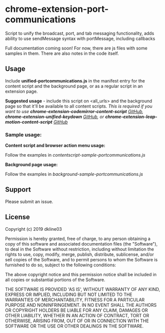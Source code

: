 # chrome-extension-port-communications
Script to unify the broadcast, port, and tab messaging functionality, adds ability to use sendMessage syntax with portMessage, including callbacks

Full documentation coming soon! For now, there are js files with some samples in them. There are also notes in the code itself.

## Usage

Include **unified-portcommunications.js** in the manifest entry for the content script and the background page, or as a regular script in an extension page.

**Suggested usage** - include this script on <all_urls> and the background page so that it'll be available to all content scripts. _This is required if you want to use **chrome-extension-codemirror-content-script** [GitHub](https://github.com/dkline03/chrome-extension-codemirror-content-script), **chrome-extension-unified-keydown** [GitHub](https://github.com/dkline03/chrome-extension-unified-keydown), or **chrome-extension-leap-motion-content-script** [GitHub](https://github.com/dkline03/chrome-extension-leap-motion-content-script)_

### Sample usage:

**Content script and browser action menu usage:**

Follow the examples in *contentscript-sample-portcommunications.js*


**Background page usage:**

Follow the examples in *background-sample-portcommunications.js*

## Support

Please submit an issue.


## License

Copyright (c) 2019 dkline03

Permission is hereby granted, free of charge, to any person obtaining a copy of this software and associated documentation files (the "Software"), to deal in the Software without restriction, including without limitation the rights to use, copy, modify, merge, publish, distribute, sublicense, and/or sell copies of the Software, and to permit persons to whom the Software is furnished to do so, subject to the following conditions:

The above copyright notice and this permission notice shall be included in all copies or substantial portions of the Software.

THE SOFTWARE IS PROVIDED 'AS IS', WITHOUT WARRANTY OF ANY KIND, EXPRESS OR IMPLIED, INCLUDING BUT NOT LIMITED TO THE WARRANTIES OF MERCHANTABILITY, FITNESS FOR A PARTICULAR PURPOSE AND NONINFRINGEMENT. IN NO EVENT SHALL THE AUTHORS OR COPYRIGHT HOLDERS BE LIABLE FOR ANY CLAIM, DAMAGES OR OTHER LIABILITY, WHETHER IN AN ACTION OF CONTRACT, TORT OR OTHERWISE, ARISING FROM, OUT OF OR IN CONNECTION WITH THE SOFTWARE OR THE USE OR OTHER DEALINGS IN THE SOFTWARE.

